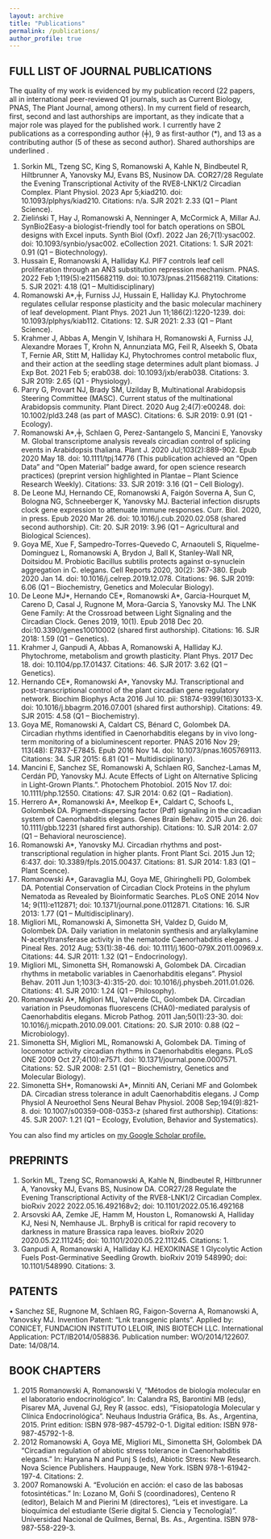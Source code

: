 ```yaml
---
layout: archive
title: "Publications"
permalink: /publications/
author_profile: true
---
```


## FULL LIST OF JOURNAL PUBLICATIONS
The quality of my work is evidenced by my publication record (22 papers, all in international peer-reviewed Q1 journals, such as Current Biology, PNAS, The Plant Journal, among others). In my current field of research, first, second and last authorships are important, as they indicate that a major role was played for the published work. I currently have 2 publications as a corresponding author (╪), 9 as first-author (*), and 13 as a contributing author (5 of these as second author). Shared authorships are underlined . 

1.	Sorkin ML, Tzeng SC, King S, Romanowski A, Kahle N, Bindbeutel R, Hiltbrunner A, Yanovsky MJ, Evans BS, Nusinow DA. COR27/28 Regulate the Evening Transcriptional Activity of the RVE8-LNK1/2 Circadian Complex. Plant Physiol. 2023 Apr 5;kiad210. doi: 10.1093/plphys/kiad210. Citations: n/a. SJR 2021: 2.33 (Q1 – Plant Science).
2.	Zieliński T, Hay J, Romanowski A, Nenninger A, McCormick A, Millar AJ. SynBio2Easy-a biologist-friendly tool for batch operations on SBOL designs with Excel inputs. Synth Biol (Oxf). 2022 Jan 26;7(1):ysac002. doi: 10.1093/synbio/ysac002. eCollection 2021. Citations: 1. SJR 2021: 0.91 (Q1 – Biotechnology).
3.	Hussain E, Romanowski A, Halliday KJ. PIF7 controls leaf cell proliferation through an AN3 substitution repression mechanism. PNAS. 2022 Feb 1;119(5):e2115682119. doi: 10.1073/pnas.2115682119. Citations: 5. SJR 2021: 4.18 (Q1 – Multidisciplinary)
4.	Romanowski A*,╪, Furniss JJ, Hussain E, Halliday KJ. Phytochrome regulates cellular response plasticity and the basic molecular machinery of leaf development. Plant Phys. 2021 Jun 11;186(2):1220-1239. doi: 10.1093/plphys/kiab112. Citations: 12. SJR 2021: 2.33 (Q1 – Plant Science).
5.	Krahmer J, Abbas A, Mengin V, Ishihara H, Romanowski A, Furniss JJ, Alexandre Moraes T, Krohn N, Annunziata MG, Feil R, Alseekh S, Obata T, Fernie AR, Stitt M, Halliday KJ, Phytochromes control metabolic flux, and their action at the seedling stage determines adult plant biomass. J Exp Bot. 2021 Feb 5; erab038. doi: 10.1093/jxb/erab038. Citations: 3. SJR 2019: 2.65 (Q1 - Physiology). 
6.	Parry G, Provart NJ, Brady SM, Uzilday B, Multinational Arabidopsis Steering Committee (MASC). Current status of the multinational Arabidopsis community. Plant Direct. 2020 Aug 2;4(7):e00248. doi: 10.1002/pld3.248 (as part of MASC). Citations: 6. SJR 2019: 0.91 (Q1 - Ecology).
7.	Romanowski A*,╪, Schlaen G, Perez-Santangelo S, Mancini E, Yanovsky M. Global transcriptome analysis reveals circadian control of splicing events in Arabidopsis thaliana. Plant J.  2020 Jul;103(2):889-902. Epub 2020 May 18. doi: 10.1111/tpj.14776 (This publication achieved an “Open Data” and “Open Material” badge award, for open science research practices) (preprint version highlighted in Plantae – Plant Science Research Weekly). Citations: 33. SJR 2019: 3.16 (Q1 – Cell Biology). 
8.	De Leone MJ, Hernando CE, Romanowski A, Faigón Soverna A, Sun C, Bologna NG, Schneeberger K, Yanovsky MJ. Bacterial infection disrupts clock gene expression to attenuate immune responses. Curr. Biol. 2020, in press. Epub 2020 Mar 26. doi: 10.1016/j.cub.2020.02.058 (shared second authorship). Cit: 20. SJR 2019: 3.96 (Q1 – Agricultural and Biological Sciences).
9.	Goya ME, Xue F, Sampedro-Torres-Quevedo C, Arnaouteli S, Riquelme-Dominguez L, Romanowski A, Brydon J, Ball K, Stanley-Wall NR, Doitsidou M. Probiotic Bacillus subtilis protects against α-synuclein aggregation in C. elegans. Cell Reports 2020, 30(2): 367-380. Epub 2020 Jan 14. doi: 10.1016/j.celrep.2019.12.078. Citations: 96. SJR 2019: 6.06 (Q1 – Biochemistry, Genetics and Molecular Biology).
10.	De Leone MJ*, Hernando CE*, Romanowski A*, Garcia-Hourquet M, Careno D, Casal J, Rugnone M, Mora-Garcia S, Yanovsky MJ. The LNK Gene Family: At the Crossroad between Light Signaling and the Circadian Clock. Genes 2019, 10(1). Epub 2018 Dec 20. doi:10.3390/genes10010002 (shared first authorship). Citations: 16. SJR 2018: 1.59 (Q1 – Genetics).
11.	Krahmer J, Ganpudi A, Abbas A, Romanowski A, Halliday KJ. Phytochrome, metabolism and growth plasticity. Plant Phys. 2017 Dec 18. doi: 10.1104/pp.17.01437. Citations: 46. SJR 2017: 3.62 (Q1 – Genetics).
12.	Hernando CE*, Romanowski A*, Yanovsky MJ. Transcriptional and post-transcriptional control of the plant circadian gene regulatory network. Biochim Biophys Acta 2016 Jul 10. pii: S1874-9399(16)30133-X. doi: 10.1016/j.bbagrm.2016.07.001 (shared first authorship). Citations: 49. SJR 2015: 4.58 (Q1 – Biochemistry).
13.	Goya ME, Romanowski A, Caldart CS, Bénard C, Golombek DA. Circadian rhythms identified in Caenorhabditis elegans by in vivo long-term monitoring of a bioluminescent reporter. PNAS 2016 Nov 29; 113(48): E7837-E7845. Epub 2016 Nov 14. doi: 10.1073/pnas.1605769113. Citations: 34. SJR 2015: 6.81 (Q1 – Multidisciplinary).
14.	Mancini E, Sanchez SE, Romanowski A, Schlaen RG, Sanchez-Lamas M, Cerdán PD, Yanovsky MJ. Acute Effects of Light on Alternative Splicing in Light-Grown Plants.”. Photochem Photobiol. 2015 Nov 17. doi: 10.1111/php.12550. Citations: 47. SJR 2014: 0.62 (Q1 – Radiation).
15.	Herrero A*, Romanowski A*, Meelkop E*, Caldart C, Schoofs L, Golombek DA. Pigment-dispersing factor (Pdf) signaling in the circadian system of Caenorhabditis elegans. Genes Brain Behav. 2015 Jun 26. doi: 10.1111/gbb.12231 (shared first authorship). Citations: 10. SJR 2014: 2.07 (Q1 – Behavioral neuroscience).
16.	Romanowski A*, Yanovsky MJ. Circadian rhythms and post-transcriptional regulation in higher plants. Front Plant Sci. 2015 Jun 12; 6:437. doi: 10.3389/fpls.2015.00437. Citations: 81. SJR 2014: 1.83 (Q1 – Plant Scence).
17.	Romanowski A*, Garavaglia MJ, Goya ME, Ghiringhelli PD, Golombek DA. Potential Conservation of Circadian Clock Proteins in the phylum Nematoda as Revealed by Bioinformatic Searches. PLoS ONE 2014 Nov 14; 9(11):e112871; doi: 10.1371/journal.pone.0112871. Citations: 16. SJR 2013: 1.77 (Q1 – Multidisciplinary).
18.	Migliori ML, Romanowski A, Simonetta SH, Valdez D, Guido M, Golombek DA. Daily variation in melatonin synthesis and arylalkylamine N-acetyltransferase activity in the nematode Caenorhabditis elegans. J Pineal Res. 2012 Aug; 53(1):38-46. doi: 10.1111/j.1600-079X.2011.00969.x. Citations: 44. SJR 2011: 1.32 (Q1 – Endocrinology).
19.	Migliori ML, Simonetta SH, Romanowski A, Golombek DA. Circadian rhythms in metabolic variables in Caenorhabditis elegans”. Physiol Behav. 2011 Jun 1;103(3-4):315-20. doi: 10.1016/j.physbeh.2011.01.026. Citations: 41. SJR 2010: 1.24 (Q1 – Philosophy).
20.	Romanowski A*, Migliori ML, Valverde CL, Golombek DA. Circadian variation in Pseudomonas fluorescens (CHA0)-mediated paralysis of Caenorhabditis elegans. Microb Pathog. 2011 Jan;50(1):23-30. doi: 10.1016/j.micpath.2010.09.001. Citations: 20. SJR 2010: 0.88 (Q2 – Microbiology).
21.	Simonetta SH, Migliori ML, Romanowski A, Golombek DA. Timing of locomotor activity circadian rhythms in Caenorhabditis elegans. PLoS ONE 2009 Oct 27;4(10):e7571. doi: 10.1371/journal.pone.0007571. Citations: 52. SJR 2008: 2.51 (Q1 – Biochemistry, Genetics and Molecular Biology).
22.	Simonetta SH*, Romanowski A*, Minniti AN, Ceriani MF and Golombek DA. Circadian stress tolerance in adult Caenorhabditis elegans. J Comp Physiol A Neuroethol Sens Neural Behav Physiol. 2008 Sep;194(9):821-8. doi: 10.1007/s00359-008-0353-z (shared first authorship). Citations: 45. SJR 2007: 1.21 (Q1 – Ecology, Evolution, Behavior and Systematics).

You can also find my articles on <u><a href="https://scholar.google.com/citations?user=inSJ7L4AAAAJ&hl=en&oi=ao">my Google Scholar profile</a>.</u>

## PREPRINTS
1.	Sorkin ML, Tzeng SC, Romanowski A, Kahle N, Bindbeutel R, Hiltbrunner A, Yanovsky MJ, Evans BS, Nusinow DA. COR27/28 Regulate the Evening Transcriptional Activity of the RVE8-LNK1/2 Circadian Complex. bioRxiv 2022 2022.05.16.492168v2; doi: 10.1101/2022.05.16.492168
2.	Arsovski AA, Zemke JE, Hamm M, Houston L, Romanowski A, Halliday KJ, Nesi N, Nemhause JL. BrphyB is critical for rapid recovery to darkness in mature Brassica rapa leaves. bioRxiv 2020 2020.05.22.111245; doi: 10.1101/2020.05.22.111245. Citations: 1.
3.	Ganpudi A, Romanowski A, Halliday KJ. HEXOKINASE 1 Glycolytic Action Fuels Post-Germinative Seedling Growth. bioRxiv 2019 548990; doi: 10.1101/548990. Citations: 3.

## PATENTS
•	Sanchez SE, Rugnone M, Schlaen RG, Faigon-Soverna A, Romanowski A, Yanovsky MJ. Invention Patent: “Lnk transgenic plants”. Applied by: CONICET, FUNDACION INSTITUTO LELOIR, INIS BIOTECH LLC. International Application: PCT/IB2014/058836. Publication number: WO/2014/122607. Date: 14/08/14.

## BOOK CHAPTERS
1.	2015 Romanowski A, Romanowski V, “Métodos de biología molecular en el laboratorio endocrinológico”. In: Calandra RS, Barontini MB (eds), Pisarev MA, Juvenal GJ, Rey R (assoc. eds), “Fisiopatología Molecular y Clínica Endocrinológica”. Neuhaus Industria Gráfica, Bs. As., Argentina, 2015. Print edition: ISBN 978-987-45792-0-1. Digital edition: ISBN 978-987-45792-1-8.
2.	2012 Romanowski A, Goya ME, Migliori ML, Simonetta SH, Golombek DA “Circadian regulation of abiotic stress tolerance in Caenorhabditis elegans.” In: Haryana N and Punj S (eds), Abiotic Stress: New Research. Nova Science Publishers. Hauppauge, New York. ISBN 978-1-61942-197-4. Citations: 2.
3.	2007 Romanowski A. “Evolución en acción: el caso de las babosas fotosintéticas.” In: Lozano M, Goñi S (coordinadores), Centeno R (editor), Belaich M and Pierini M (directores), “Leis et investigare. La bioquímica del estudiante (Serie digital 5. Ciencia y Tecnología)”. Universidad Nacional de Quilmes, Bernal, Bs. As., Argentina. ISBN 978-987-558-229-3.
